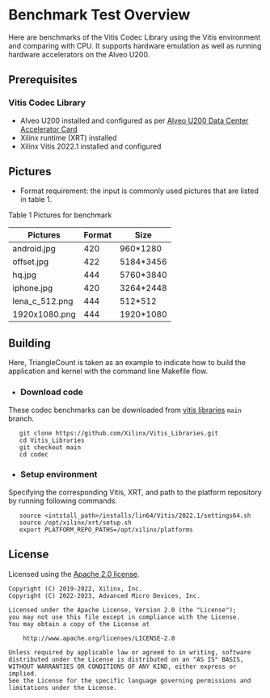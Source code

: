 # Benchmark Test Overview

Here are benchmarks of the Vitis Codec Library using the Vitis environment and comparing with CPU. It supports hardware emulation as well as running hardware accelerators on the Alveo U200.

## Prerequisites

### Vitis Codec Library
- Alveo U200 installed and configured as per [Alveo U200 Data Center Accelerator Card](https://www.xilinx.com/products/boards-and-kits/alveo/u200.html#gettingStarted)
- Xilinx runtime (XRT) installed
- Xilinx Vitis 2022.1 installed and configured

## Pictures

- Format requirement: the input is commonly used pictures that are listed in table 1.

Table 1 Pictures for benchmark

|    Pictures    |  Format  |    Size    |
|----------------|----------|------------|
|   android.jpg  |    420   |  960*1280  |
|   offset.jpg   |    422   |  5184*3456 |
|     hq.jpg     |    444   |  5760*3840 |
|   iphone.jpg   |    420   |  3264*2448 |
| lena_c_512.png |    444   |  512*512   |
| 1920x1080.png  |    444   |  1920*1080 |

## Building

Here, TriangleCount is taken as an example to indicate how to build the application and kernel with the command line Makefile flow.

- ### Download code

These codec benchmarks can be downloaded from [vitis libraries](https://github.com/Xilinx/Vitis_Libraries.git) ``main`` branch.

```
   git clone https://github.com/Xilinx/Vitis_Libraries.git
   cd Vitis_Libraries
   git checkout main
   cd codec 
```

- ### Setup environment

Specifying the corresponding Vitis, XRT, and path to the platform repository by running following commands.

```
   source <intstall_path>/installs/lin64/Vitis/2022.1/settings64.sh
   source /opt/xilinx/xrt/setup.sh
   export PLATFORM_REPO_PATHS=/opt/xilinx/platforms
```

## License

Licensed using the [Apache 2.0 license](https://www.apache.org/licenses/LICENSE-2.0).

    Copyright (C) 2019-2022, Xilinx, Inc.
    Copyright (C) 2022-2023, Advanced Micro Devices, Inc.
    
    Licensed under the Apache License, Version 2.0 (the "License");
    you may not use this file except in compliance with the License.
    You may obtain a copy of the License at
    
        http://www.apache.org/licenses/LICENSE-2.0
    
    Unless required by applicable law or agreed to in writing, software
    distributed under the License is distributed on an "AS IS" BASIS,
    WITHOUT WARRANTIES OR CONDITIONS OF ANY KIND, either express or implied.
    See the License for the specific language governing permissions and
    limitations under the License.
